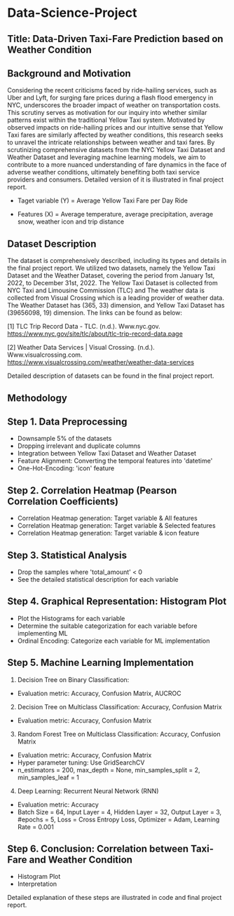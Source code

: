 # Data-Science-Project
## Title: Data-Driven Taxi-Fare Prediction based on Weather Condition

## Background and Motivation
Considering the recent criticisms faced by ride-hailing services, such as Uber and Lyft, for surging fare prices during a flash flood emergency in NYC, underscores the broader impact of weather on transportation costs. This scrutiny serves as motivation for our inquiry into whether similar patterns exist within the traditional Yellow Taxi system. Motivated by observed impacts on ride-hailing prices and our intuitive sense that Yellow Taxi fares are similarly affected by weather conditions, this research seeks to unravel the intricate relationships between weather and taxi fares. By scrutinizing comprehensive datasets from the NYC Yellow Taxi Dataset and Weather Dataset and leveraging machine learning models, we aim to contribute to a more nuanced understanding of fare dynamics in the face of adverse weather conditions, ultimately benefiting both taxi service providers and consumers. Detailed version of it is illustrated in final project report.

- Taget variable (Y) = Average Yellow Taxi Fare per Day Ride

- Features (X) = Average temperature, average precipitation, average snow, weather icon and trip distance


## Dataset Description
The dataset is comprehensively described, including its types and details in the final project report. We utilized two datasets, namely the Yellow Taxi Dataset and the Weather Dataset, covering the period from January 1st, 2022, to December 31st, 2022. The Yellow Taxi Dataset is collected from NYC Taxi and Limousine Commission (TLC) and The weather data is collected from Visual Crossing which is a leading provider of weather data. The Weather Dataset has (365, 33) dimension, and Yellow Taxi Dataset has (39656098, 19) dimension. The links can be found as below:

[1] TLC Trip Record Data - TLC. (n.d.). Www.nyc.gov. https://www.nyc.gov/site/tlc/about/tlc-trip-record-data.page

[2] Weather Data Services | Visual Crossing. (n.d.). Www.visualcrossing.com. https://www.visualcrossing.com/weather/weather-data-services

Detailed description of datasets can be found in the final project report.

## Methodology
## Step 1. Data Preprocessing
- Downsample 5% of the datasets
- Dropping irrelevant and duplicate columns
- Integration between Yellow Taxi Dataset and Weather Dataset
- Feature Alignment: Converting the temporal features into 'datetime'
- One-Hot-Encoding: 'icon' feature

## Step 2. Correlation Heatmap (Pearson Correlation Coefficients)
- Correlation Heatmap generation: Target variable & All features
- Correlation Heatmap generation: Target variable & Selected features
- Correlation Heatmap generation: Target variable & icon feature

## Step 3. Statistical Analysis
- Drop the samples where 'total_amount' < 0
- See the detailed statistical description for each variable

## Step 4. Graphical Representation: Histogram Plot
- Plot the Histograms for each variable
- Determine the suitable categorization for each variable before implementing ML
- Ordinal Encoding: Categorize each variable for ML implementation

## Step 5. Machine Learning Implementation
1. Decision Tree on Binary Classification:
- Evaluation metric: Accuracy, Confusion Matrix, AUCROC
2. Decision Tree on Multiclass Classification: Accuracy, Confusion Matrix
- Evaluation metric: Accuracy, Confusion Matrix
3. Random Forest Tree on Multiclass Classification: Accuracy, Confusion Matrix
- Evaluation metric: Accuracy, Confusion Matrix
- Hyper parameter tuning: Use GridSearchCV
- n_estimators = 200, max_depth = None, min_samples_split = 2, min_samples_leaf = 1
4. Deep Learning: Recurrent Neural Network (RNN)
- Evaluation metric: Accuracy
- Batch Size = 64, Input Layer = 4, Hidden Layer = 32, Output Layer = 3, #epochs = 5, Loss = Cross Entropy Loss, Optimizer = Adam, Learning Rate = 0.001

## Step 6. Conclusion: Correlation between Taxi-Fare and Weather Condition
- Histogram Plot
- Interpretation

Detailed explanation of these steps are illustrated in code and final project report.

